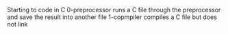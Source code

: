 Starting to code in C
0-preprocessor runs a C file through the preprocessor and save the result into another file
1-copmpiler compiles a C file but does not link
